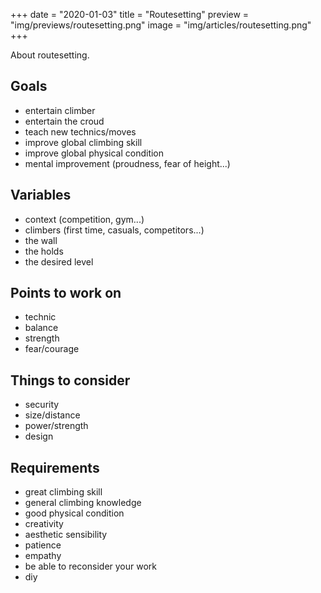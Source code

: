 +++
date = "2020-01-03"
title = "Routesetting"
preview = "img/previews/routesetting.png"
image = "img/articles/routesetting.png"
+++

About routesetting.
<!--more-->

## Goals

* entertain climber
* entertain the croud
* teach new technics/moves
* improve global climbing skill
* improve global physical condition
* mental improvement (proudness, fear of height...)


## Variables

* context (competition, gym...)
* climbers (first time, casuals, competitors...)
* the wall
* the holds
* the desired level


## Points to work on

* technic
* balance
* strength
* fear/courage


## Things to consider

* security
* size/distance
* power/strength
* design


## Requirements

* great climbing skill
* general climbing knowledge
* good physical condition
* creativity
* aesthetic sensibility
* patience
* empathy
* be able to reconsider your work
* diy

